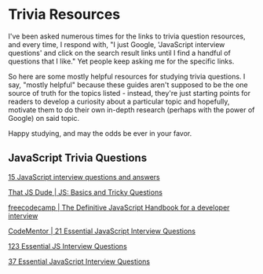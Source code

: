 # Trivia Resources

I've been asked numerous times for the links to trivia question resources, and every time, I respond with, "I just Google, 'JavaScript interview questions' and click on the search result links until I find a handful of questions that I like." Yet people keep asking me for the specific links.

So here are some mostly helpful resources for studying trivia questions. I say, "mostly helpful" because these guides aren't supposed to be the one source of truth for the topics listed - instead, they're just starting points for readers to develop a curiosity about a particular topic and hopefully, motivate them to do their own in-depth research (perhaps with the power of Google) on said topic.

Happy studying, and may the odds be ever in your favor.

## JavaScript Trivia Questions

[15 JavaScript interview questions and answers](https://www.upwork.com/i/interview-questions/javascript/)

[That JS Dude | JS: Basics and Tricky Questions](https://thatjsdude.com/interview/js2.html)

[freecodecamp | The Definitive JavaScript Handbook for a developer interview](https://medium.freecodecamp.org/the-definitive-javascript-handbook-for-a-developer-interview-44ffc6aeb54e)

[CodeMentor | 21 Essential JavaScript Interview Questions](https://www.codementor.io/nihantanu/21-essential-javascript-tech-interview-practice-questions-answers-du107p62z)

[123 Essential JS Interview Questions](https://github.com/ganqqwerty/123-Essential-JavaScript-Interview-Question)

[37 Essential JavaScript Interview Questions](https://www.toptal.com/javascript/interview-questions)
